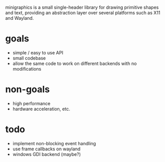 minigraphics is a small single-header library for drawing primitive shapes and text, providing an abstraction layer over several platforms such as X11 and Wayland.

# goals

- simple / easy to use API
- small codebase
- allow the same code to work on different backends with no modifications

# non-goals

- high performance
- hardware acceleration, etc.

# todo

- implement non-blocking event handling
- use frame callbacks on wayland
- windows GDI backend (maybe?)

